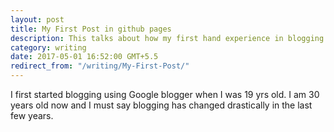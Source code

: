 ```yaml
---
layout: post
title: My First Post in github pages
description: This talks about how my first hand experience in blogging
category: writing
date: 2017-05-01 16:52:00 GMT+5.5
redirect_from: "/writing/My-First-Post/"
---
```

I first started blogging using Google blogger when I was 19 yrs old. I am 30 years old now and I must say blogging has changed drastically in the last few years.
